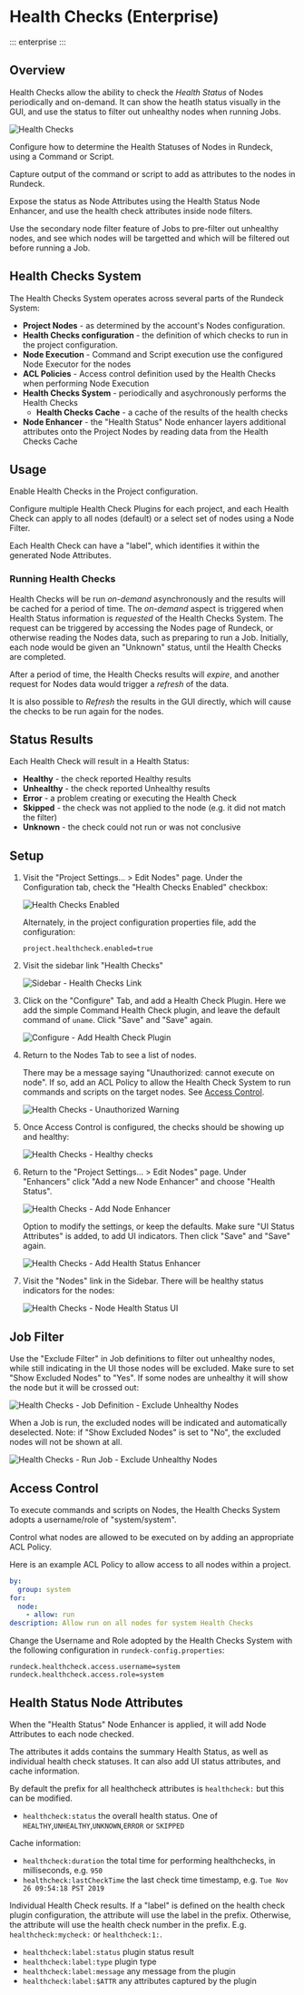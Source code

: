 # Health Checks (Enterprise)

::: enterprise
:::

## Overview

Health Checks allow the ability to check the *Health Status* of Nodes periodically and on-demand.
It can show the heatlh status visually in the GUI, and use the status to filter out unhealthy nodes when running Jobs.


![Health Checks](~@assets/img/healthchecks-health-status-ui.png)

Configure how to determine the Health Statuses of Nodes in Rundeck, using a Command or Script.

Capture output of the command or script to add as attributes to the nodes in Rundeck.

Expose the status as Node Attributes using the Health Status Node Enhancer, and use the health check attributes inside node filters.

Use the secondary node filter feature of Jobs to pre-filter out unhealthy nodes, and see which nodes will be targetted
and which will be filtered out before running a Job.

## Health Checks System

The Health Checks System operates across several parts of the Rundeck System:

* **Project Nodes** - as determined by the account's Nodes configuration.
* **Health Checks configuration** - the definition of which checks to run in the project configuration.
* **Node Execution** - Command and Script execution use the configured Node Executor for the nodes
* **ACL Policies** - Access control definition used by the Health Checks when performing Node Execution
* **Health Checks System** - periodically and asychronously performs the Health Checks
	* **Health Checks Cache** - a cache of the results of the health checks
* **Node Enhancer** - the "Health Status" Node enhancer layers additional attributes onto the Project Nodes by reading data from the Health Checks Cache

## Usage

Enable Health Checks in the Project configuration.

Configure multiple Health Check Plugins for each project, and each Health Check can apply to all nodes (default)
or a select set of nodes using a Node Filter.

Each Health Check can have a "label", which identifies it within the generated Node Attributes.

### Running Health Checks

Health Checks will be run *on-demand* asynchronously and the results will be cached for a period of time.
The *on-demand* aspect is triggered when Health Status information is *requested* of the Health Checks System.
The request can be triggered by accessing the Nodes page of Rundeck, or otherwise reading the Nodes data, such as preparing to run a Job.
Initially, each node would be given an "Unknown" status, until the Health Checks are completed.

After a period of time, the Health Checks results will *expire*, and another request for Nodes data would trigger a *refresh* of the data.

It is also possible to *Refresh* the results in the GUI directly, which will cause the checks to be run again for the nodes.

## Status Results

Each Health Check will result in a Health Status:

* **Healthy** - the check reported Healthy results
* **Unhealthy** - the check reported Unhealthy results
* **Error** - a problem creating or executing the Health Check
* **Skipped** - the check was not applied to the node (e.g. it did not match the filter)
* **Unknown** - the check could not run or was not conclusive

## Setup

1.  Visit the "Project Settings... > Edit Nodes" page.  Under the Configuration tab, check the "Health Checks Enabled" checkbox:

	![Health Checks Enabled](~@assets/img/healthchecks-enabled.png)

	Alternately, in the project configuration properties file, add the configuration:

	```properties
	project.healthcheck.enabled=true
	```

2. Visit the sidebar link "Health Checks"

	![Sidebar - Health Checks Link](~@assets/img/healthchecks-sidebar-link.png)

3. Click on the "Configure" Tab, and add a Health Check Plugin.  Here we add the simple Command Health Check plugin, and leave the default command of `uname`. Click "Save" and "Save" again.

	![Configure - Add Health Check Plugin](~@assets/img/healthchecks-add-healthcheck-plugin.png)


4.  Return to the Nodes Tab to see a list of nodes.

	There may be a message saying "Unauthorized: cannot execute on node".  If so, add an ACL Policy to allow the Health Check System to run commands and scripts on the target nodes. See [Access Control](#access-control).

	![Health Checks - Unauthorized Warning](~@assets/img/healthchecks-unauthorized.png)

4. Once Access Control is configured, the checks should be showing up and healthy:

	![Health Checks - Healthy checks](~@assets/img/healthchecks-healthy-checks.png)

5. Return to the "Project Settings... > Edit Nodes" page. Under "Enhancers" click "Add a new Node Enhancer"  and choose "Health Status".

	![Health Checks - Add Node Enhancer](~@assets/img/healthchecks-add-node-enhancer.png)		

	Option to modify the settings, or keep the defaults.  Make sure "UI Status Attributes" is added, to add UI indicators. Then click "Save" and "Save" again.

	![Health Checks - Add Health Status Enhancer](~@assets/img/healthchecks-add-health-status-enhancer.png)			

6. Visit the "Nodes" link in the Sidebar. There will be healthy status indicators for the nodes:

	![Health Checks - Node Health Status UI](~@assets/img/healthchecks-health-status-ui.png)			

## Job Filter

Use the "Exclude Filter" in Job definitions to filter out unhealthy nodes, while still indicating in the UI those nodes will be excluded.  Make sure to set "Show Excluded Nodes" to "Yes". If some nodes are unhealthy it will show the node but it will be crossed out:

![Health Checks - Job Definition - Exclude Unhealthy Nodes](~@assets/img/healthchecks-job-edit-exclude-filter.png)

When a Job is run, the excluded nodes will be indicated and automatically deselected.  Note: if "Show Excluded Nodes" is set to "No", the excluded nodes will not be shown at all.

![Health Checks - Run Job - Exclude Unhealthy Nodes](~@assets/img/healthchecks-run-job-excluded-filter.png)

## Access Control

To execute commands and scripts on Nodes, the Health Checks System adopts a username/role of "system/system".

Control what nodes are allowed to be executed on by adding an appropriate ACL Policy.

Here is an example ACL Policy to allow access to all nodes within a project.

```yaml
by:
  group: system
for:
  node:
    - allow: run
description: Allow run on all nodes for system Health Checks
```

Change the Username and Role adopted by the Health Checks System with the following configuration in `rundeck-config.properties`:

```properties
rundeck.healthcheck.access.username=system
rundeck.healthcheck.access.role=system
```

## Health Status Node Attributes

When the "Health Status" Node Enhancer is applied, it will add Node Attributes to each node checked.

The attributes it adds contains the summary Health Status, as well as individual health check statuses.  It can also add UI status attributes, and cache information.

By default the prefix for all healthcheck attributes is `healthcheck:` but this can be modified.

* `healthcheck:status` the overall health status.  One of `HEALTHY`,`UNHEALTHY`,`UNKNOWN`,`ERROR` or `SKIPPED`

Cache information:


* `healthcheck:duration` the total time for performing healthchecks, in milliseconds, e.g. `950`
* `healthcheck:lastCheckTime` the last check time timestamp, e.g. `Tue Nov 26 09:54:18 PST 2019`


Individual Health Check results.  If a "label" is defined on the health check plugin configuration, the attribute will use the label in the prefix.  Otherwise, the attribute will use the health check number in the prefix.  E.g. `healthcheck:mycheck:` or `healthcheck:1:`.

* `healthcheck:label:status` plugin status result
* `healthcheck:label:type` plugin type
* `healthcheck:label:message` any message from the plugin
* `healthcheck:label:$ATTR` any attributes captured by the plugin

